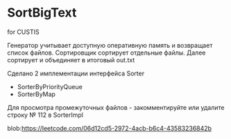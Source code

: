 # SortBigText
for CUSTIS

Генератор учитывает доступную оперативную память и возвращает список файлов.
Сортировщик сортирует отдельные файлы. Далее сортирует и объединяет в итоговый out.txt

Сделано 2 имплементации интерфейса Sorter
- SorterByPriorityQueue
- SorterByMap

Для просмотра промежуточных файлов - закомментируйте или удалите строку № 112 в SorterImpl

blob:https://leetcode.com/06d12cd5-2972-4acb-b6c4-43583236842b

